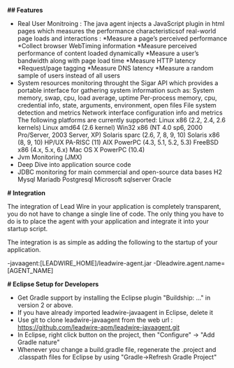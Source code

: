 **## Features**
- Real User Monitroing : The java agent injects a JavaScript plugin in html pages which measures the performance characteristicsof real-world page loads and interactions :
  *Measure a page’s perceived performance
  *Collect browser WebTiming information
  *Measure perceived performance of content loaded dynamically
  *Measure a user’s bandwidth along with page load time
  *Measure HTTP latency
  *Request/page tagging
  *Measure DNS latency
  *Measure a random sample of users instead of all users
- System resources monitoring throught the Sigar API which provides a portable interface for gathering system information such as:
    System memory, swap, cpu, load average, uptime
    Per-process memory, cpu, credential info, state, arguments, environment, open files
    File system detection and metrics
    Network interface configuration info and metrics 
  The following platforms are currently supported:
    Linux x86 (2.2, 2.4, 2.6 kernels)
    Linux amd64 (2.6 kernel)
    Win32 x86 (NT 4.0 sp6, 2000 Pro/Server, 2003 Server, XP)
    Solaris sparc (2.6, 7, 8, 9, 10)
    Solaris x86 (8, 9, 10)
    HP/UX PA-RISC (11)
    AIX PowerPC (4.3, 5.1, 5.2, 5.3)
    FreeBSD x86 (4.x, 5.x, 6.x)
     Mac OS X PowerPC (10.4)
- Jvm Monitoring (JMX)
- Deep Dive into application source code
- JDBC monitoring for main commercial and open-source data bases 
    H2
    Mysql
    Mariadb
    Postgresql
    Microsoft sqlserver
    Oracle


**# Integration**

The integration of Lead Wire in your application is completely transparent, you do not have to change a single line of code. 
The only thing you have to do is to place the agent with your application and integrate it into your startup script.

The integration is as simple as adding the following to the startup of your application.

-javaagent:[LEADWIRE_HOME]/leadwire-agent.jar -Dleadwire.agent.name=[AGENT_NAME]

**# Eclipse Setup for Developers**

- Get Gradle support by installing the Eclipse plugin "Buildship: ..." in version 2 or above.
- If you have already imported leadwire-javaagent in Eclipse, delete it
- Use git to clone leadwire-javaagent from the web url :  https://github.com/leadwire-apm/leadwire-javaagent.git
- In Eclipse, right click button on the project, then "Configure" -> "Add Gradle nature"
- Whenever you change a build.gradle file, regenerate the .project and .classpath files for Eclipse by using "Gradle->Refresh Gradle Project"
